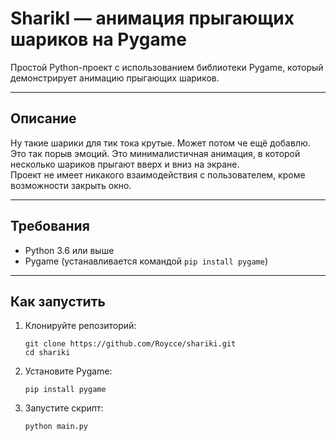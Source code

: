 # SharikI — анимация прыгающих шариков на Pygame

Простой Python-проект с использованием библиотеки Pygame, который демонстрирует анимацию прыгающих шариков.

---

## Описание
Ну такие шарики для тик тока крутые. Может потом че ещё добавлю. Это так порыв эмоций.
Это минималистичная анимация, в которой несколько шариков прыгают вверх и вниз на экране.  
Проект не имеет никакого взаимодействия с пользователем, кроме возможности закрыть окно.

---

## Требования

- Python 3.6 или выше  
- Pygame (устанавливается командой `pip install pygame`)

---

## Как запустить

1. Клонируйте репозиторий:
   ```
   git clone https://github.com/Roycce/shariki.git
   cd shariki

2. Установите Pygame:
   ```
   pip install pygame
3. Запустите скрипт:
   ```
   python main.py
